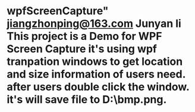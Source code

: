 # wpfScreenCapture" jiangzhonping@163.com Junyan li This project is a Demo for WPF Screen Capture it's using wpf tranpation windows to get location and size information of users need. after users double click the window. it's will save file to D:\bmp.png.
